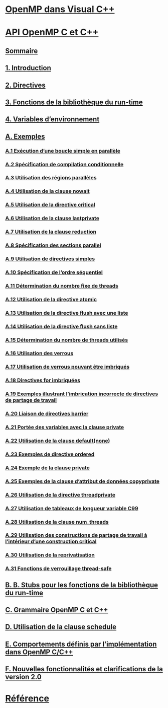 # [OpenMP dans Visual C++](openmp-in-visual-cpp.md)
# [API OpenMP C et C++](openmp-c-and-cpp-application-program-interface.md)
## [Sommaire](contents.md)
## [1. Introduction](1-introduction.md)
## [2. Directives](2-directives.md)
## [3. Fonctions de la bibliothèque du run-time](3-run-time-library-functions.md)
## [4. Variables d’environnement](4-environment-variables.md)
## [A. Exemples](a-examples.md)
### [A.1   Exécution d’une boucle simple en parallèle](a-1-executing-a-simple-loop-in-parallel.md)
### [A.2   Spécification de compilation conditionnelle](a-2-specifying-conditional-compilation.md)
### [A.3   Utilisation des régions parallèles](a-3-using-parallel-regions.md)
### [A.4   Utilisation de la clause nowait](a-4-using-the-nowait-clause.md)
### [A.5   Utilisation de la directive critical](a-5-using-the-critical-directive.md)
### [A.6   Utilisation de la clause lastprivate](a-6-using-the-lastprivate-clause.md)
### [A.7   Utilisation de la clause reduction](a-7-using-the-reduction-clause.md)
### [A.8   Spécification des sections parallel](a-8-specifying-parallel-sections.md)
### [A.9   Utilisation de directives simples](a-9-using-single-directives.md)
### [A.10   Spécification de l’ordre séquentiel](a-10-specifying-sequential-ordering.md)
### [A.11   Détermination du nombre fixe de threads](a-11-specifying-a-fixed-number-of-threads.md)
### [A.12   Utilisation de la directive atomic](a-12-using-the-atomic-directive.md)
### [A.13   Utilisation de la directive flush avec une liste](a-13-using-the-flush-directive-with-a-list.md)
### [A.14   Utilisation de la directive flush sans liste](a-14-using-the-flush-directive-without-a-list.md)
### [A.15   Détermination du nombre de threads utilisés](a-15-determining-the-number-of-threads-used.md)
### [A.16   Utilisation des verrous](a-16-using-locks.md)
### [A.17   Utilisation de verrous pouvant être imbriqués](a-17-using-nestable-locks.md)
### [A.18   Directives for imbriquées](a-18-nested-for-directives.md)
### [A.19   Exemples illustrant l’imbrication incorrecte de directives de partage de travail](a-19-examples-showing-incorrect-nesting-of-work-sharing-directives.md)
### [A.20   Liaison de directives barrier](a-20-binding-of-barrier-directives.md)
### [A.21   Portée des variables avec la clause private](a-21-scoping-variables-with-the-private-clause.md)
### [A.22   Utilisation de la clause default(none)](a-22-using-the-default-none-clause.md)
### [A.23   Exemples de directive ordered](a-23-examples-of-the-ordered-directive.md)
### [A.24   Exemple de la clause private](a-24-example-of-the-private-clause.md)
### [A.25   Exemples de la clause d’attribut de données copyprivate](a-25-examples-of-the-copyprivate-data-attribute-clause.md)
### [A.26   Utilisation de la directive threadprivate](a-26-using-the-threadprivate-directive.md)
### [A.27   Utilisation de tableaux de longueur variable C99](a-27-use-of-c99-variable-length-arrays.md)
### [A.28   Utilisation de la clause num_threads](a-28-use-of-num-threads-clause.md)
### [A.29   Utilisation des constructions de partage de travail à l’intérieur d’une construction critical](a-29-use-of-work-sharing-constructs-inside-a-critical-construct.md)
### [A.30   Utilisation de la reprivatisation](a-30-use-of-reprivatization.md)
### [A.31   Fonctions de verrouillage thread-safe](a-31-thread-safe-lock-functions.md)
## [B. B. Stubs pour les fonctions de la bibliothèque du run-time](b-stubs-for-run-time-library-functions.md)
## [C. Grammaire OpenMP C et C++](c-openmp-c-and-cpp-grammar.md)
## [D. Utilisation de la clause schedule](d-using-the-schedule-clause.md)
## [E. Comportements définis par l’implémentation dans OpenMP C/C++](e-implementation-defined-behaviors-in-openmp-c-cpp.md)
## [F. Nouvelles fonctionnalités et clarifications de la version 2.0](f-new-features-and-clarifications-in-version-2-0.md)
# [Référence](reference/toc.md)